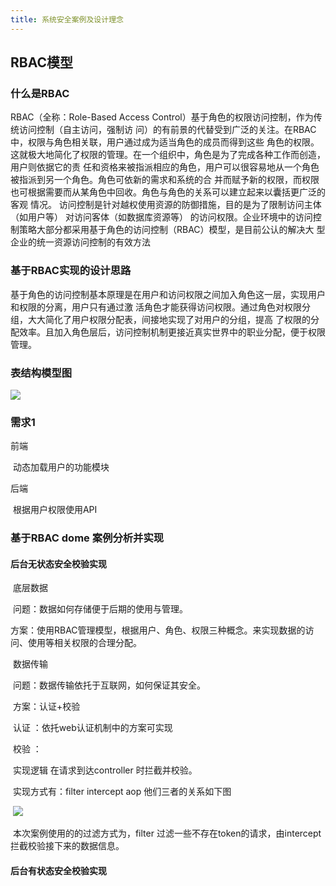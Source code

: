 ```yaml
---
title: 系统安全案例及设计理念
---
```


## RBAC模型

### 什么是RBAC

RBAC（全称：Role-Based Access Control）基于角色的权限访问控制，作为传统访问控制（自主访问，强制访
问）的有前景的代替受到广泛的关注。在RBAC中，权限与角色相关联，用户通过成为适当角色的成员而得到这些
角色的权限。这就极大地简化了权限的管理。在一个组织中，角色是为了完成各种工作而创造，用户则依据它的责
任和资格来被指派相应的角色，用户可以很容易地从一个角色被指派到另一个角色。角色可依新的需求和系统的合
并而赋予新的权限，而权限也可根据需要而从某角色中回收。角色与角色的关系可以建立起来以囊括更广泛的客观
情况。
访问控制是针对越权使用资源的防御措施，目的是为了限制访问主体（如用户等） 对访问客体（如数据库资源等）
的访问权限。企业环境中的访问控制策略大部分都采用基于角色的访问控制（RBAC）模型，是目前公认的解决大
型企业的统一资源访问控制的有效方法

### 基于RBAC实现的设计思路

基于角色的访问控制基本原理是在用户和访问权限之间加入角色这一层，实现用户和权限的分离，用户只有通过激
活角色才能获得访问权限。通过角色对权限分组，大大简化了用户权限分配表，间接地实现了对用户的分组，提高
了权限的分配效率。且加入角色层后，访问控制机制更接近真实世界中的职业分配，便于权限管理。

### 表结构模型图

![](http://39.104.171.29:80/image/RBAC_data_model.png)

### 需求1

前端

​	动态加载用户的功能模块

后端

​	根据用户权限使用API



### 基于RBAC dome 案例分析并实现

#### 	后台无状态安全校验实现

​	底层数据

​		问题：数据如何存储便于后期的使用与管理。

​		方案：使用RBAC管理模型，根据用户、角色、权限三种概念。来实现数据的访问、使用等相关权限的合理分配。

​	数据传输

​		问题：数据传输依托于互联网，如何保证其安全。

​		方案：认证+校验

​			认证 ：[](C:\Users\sloth\Desktop\md\web_认证机制.md)依托web认证机制中的方案可实现

​			校验 ：

​				实现逻辑 在请求到达controller 时拦截并校验。

​				实现方式有：filter intercept aop  他们三者的关系如下图

​				![](http://39.104.171.29:80/image/filter-intercept-aop.png)

​				本次案例使用的的过滤方式为，filter 过滤一些不存在token的请求，由intercept拦截校验接下来的数据信息。

#### 	后台有状态安全校验实现